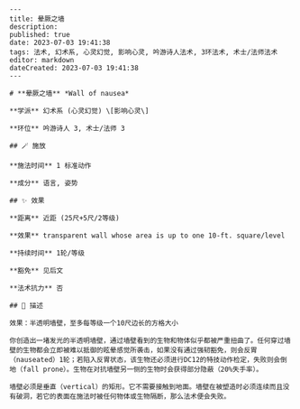 
    ---
    title: 晕厥之墙
    description: 
    published: true
    date: 2023-07-03 19:41:38
    tags: 法术, 幻术系, 心灵幻觉, 影响心灵, 吟游诗人法术, 3环法术, 术士/法师法术
    editor: markdown
    dateCreated: 2023-07-03 19:41:38
    ---

    # **晕厥之墙** *Wall of nausea*

    **学派** 幻术系 (心灵幻觉) \[影响心灵\] 

    **环位** 吟游诗人 3, 术士/法师 3

    ## 🪄 施放

    **施法时间** 1 标准动作

    **成分** 语言, 姿势

    ## ✨ 效果  

    **距离** 近距 (25尺+5尺/2等级) 

    **效果** transparent wall whose area is up to one 10-ft. square/level 

    **持续时间** 1轮/等级 

    **豁免** 见后文

    **法术抗力** 否

    ## 📖 描述

    效果：半透明墙壁，至多每等级一个10尺边长的方格大小

    你创造出一堵发光的半透明墙壁，通过墙壁看到的生物和物体似乎都被严重扭曲了。任何穿过墙壁的生物都会立即被难以抵御的眩晕感觉所袭击，如果没有通过强韧豁免，则会反胃（nauseated）1轮；若陷入反胃状态，该生物还必须进行DC12的特技动作检定，失败则会倒地（fall prone）。生物在对抗墙壁另一侧的生物时会获得部分隐蔽（20%失手率）。

    墙壁必须是垂直（vertical）的矩形。它不需要接触到地面。墙壁在被塑造时必须连续而且没有破洞，若它的表面在施法时被任何物体或生物隔断，那么法术便会失败。
    